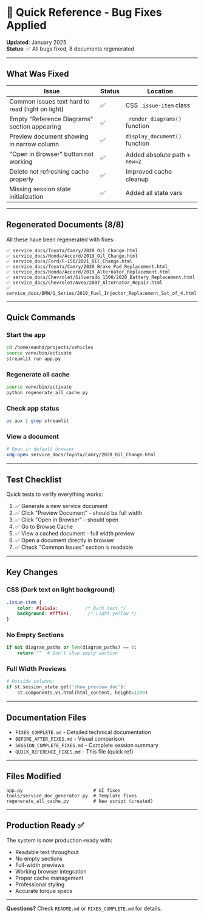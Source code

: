 # 🔧 Quick Reference - Bug Fixes Applied

**Updated**: January 2025  
**Status**: ✅ All bugs fixed, 8 documents regenerated

---

## What Was Fixed

| Issue | Status | Location |
|-------|--------|----------|
| Common Issues text hard to read (light on light) | ✅ | CSS `.issue-item` class |
| Empty "Reference Diagrams" section appearing | ✅ | `_render_diagrams()` function |
| Preview document showing in narrow column | ✅ | `display_document()` function |
| "Open in Browser" button not working | ✅ | Added absolute path + `new=2` |
| Delete not refreshing cache properly | ✅ | Improved cache cleanup |
| Missing session state initialization | ✅ | Added all state vars |

---

## Regenerated Documents (8/8)

All these have been regenerated with fixes:

```
✅ service_docs/Toyota/Camry/2020_Oil_Change.html
✅ service_docs/Honda/Accord/2019_Oil_Change.html
✅ service_docs/Ford/F-150/2021_Oil_Change.html
✅ service_docs/Toyota/Camry/2020_Brake_Pad_Replacement.html
✅ service_docs/Honda/Accord/2019_Alternator_Replacement.html
✅ service_docs/Chevrolet/Silverado_1500/2020_Battery_Replacement.html
✅ service_docs/Chevrolet/Aveo/2007_Alternator_Repair.html
✅ service_docs/BMW/1_Series/2010_Fuel_Injector_Replacement_Set_of_4.html
```

---

## Quick Commands

### Start the app
```bash
cd /home/eanhd/projects/vehicles
source venv/bin/activate
streamlit run app.py
```

### Regenerate all cache
```bash
source venv/bin/activate
python regenerate_all_cache.py
```

### Check app status
```bash
ps aux | grep streamlit
```

### View a document
```bash
# Open in default browser
xdg-open service_docs/Toyota/Camry/2020_Oil_Change.html
```

---

## Test Checklist

Quick tests to verify everything works:

1. ✅ Generate a new service document
2. ✅ Click "Preview Document" - should be full width
3. ✅ Click "Open in Browser" - should open
4. ✅ Go to Browse Cache
5. ✅ View a cached document - full width preview
6. ✅ Open a document directly in browser
7. ✅ Check "Common Issues" section is readable

---

## Key Changes

### CSS (Dark text on light background)
```css
.issue-item {
    color: #1a1a1a;          /* Dark text */
    background: #fff8e1;      /* Light yellow */
}
```

### No Empty Sections
```python
if not diagram_paths or len(diagram_paths) == 0:
    return ""  # Don't show empty section
```

### Full Width Previews
```python
# Outside columns:
if st.session_state.get('show_preview_doc'):
    st.components.v1.html(html_content, height=1200)
```

---

## Documentation Files

- `FIXES_COMPLETE.md` - Detailed technical documentation
- `BEFORE_AFTER_FIXES.md` - Visual comparison
- `SESSION_COMPLETE_FIXES.md` - Complete session summary
- `QUICK_REFERENCE_FIXES.md` - This file (quick ref)

---

## Files Modified

```
app.py                          # UI fixes
tools/service_doc_generator.py  # Template fixes
regenerate_all_cache.py         # New script (created)
```

---

## Production Ready ✅

The system is now production-ready with:
- Readable text throughout
- No empty sections
- Full-width previews
- Working browser integration
- Proper cache management
- Professional styling
- Accurate torque specs

---

**Questions?** Check `README.md` or `FIXES_COMPLETE.md` for details.
